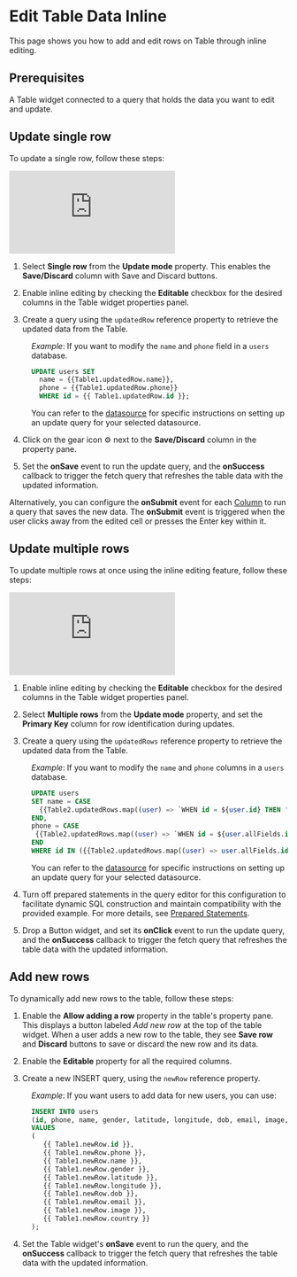 # Edit Table Data Inline

This page shows you how to add and edit rows on Table through inline editing.



## Prerequisites

A Table widget connected to a query that holds the data you want to edit and update.



## Update single row

To update a single row, follow these steps:


<div style={{ position: "relative", paddingBottom: "calc(50.520833333333336% + 41px)", height: "0", width: "100%" }}>
  <iframe src="https://demo.arcade.software/S8kwcnl9DTtJXbwCxqeB?embed" frameborder="0" loading="lazy" webkitallowfullscreen mozallowfullscreen allowfullscreen style={{ position: "absolute", top: "0", left: "0", width: "100%", height: "100%", colorScheme: "light" }} title="Appsmith | Connect Data">
  </iframe>
</div>



1. Select **Single row**  from the **Update mode** property. This enables the **Save/Discard** column with Save and Discard buttons.

2. Enable inline editing by checking the **Editable** checkbox for the desired columns in the Table widget properties panel.


3. Create a query using the `updatedRow` reference property to retrieve the updated data from the Table.

<dd>

_Example_: If you want to modify the `name`  and `phone` field in a `users` database.

```sql
UPDATE users SET 
  name = {{Table1.updatedRow.name}},
  phone = {{Table1.updatedRow.phone}}
  WHERE id = {{ Table1.updatedRow.id }};
```

You can refer to the [datasource](https://docs.appsmith.com/connect-data/reference) for specific instructions on setting up an update query for your selected datasource.



</dd>

4. Click on the gear icon ⚙️ next to the **Save/Discard** column in the property pane.

5. Set the **onSave** event to run the update query, and the **onSuccess** callback to trigger the fetch query that refreshes the table data with the updated information.
 
Alternatively, you can configure the **onSubmit** event for each [Column](/reference/widgets/table/column-settings) to run a query that saves the new data. The **onSubmit** event is triggered when the user clicks away from the edited cell or presses the Enter key within it. 


## Update multiple rows

To update multiple rows at once using the inline editing feature, follow these steps:

<div style={{ position: "relative", paddingBottom: "calc(50.520833333333336% + 41px)", height: "0", width: "100%" }}>
  <iframe src="https://demo.arcade.software/S0qBslqcYGmCfBWTqWgd?embed" frameborder="0" loading="lazy" webkitallowfullscreen mozallowfullscreen allowfullscreen style={{ position: "absolute", top: "0", left: "0", width: "100%", height: "100%", colorScheme: "light" }} title="Appsmith | Connect Data">
  </iframe>
</div>

1. Enable inline editing by checking the **Editable** checkbox for the desired columns in the Table widget properties panel.


2. Select **Multiple rows** from the **Update mode** property, and set the **Primary Key** column for row identification during updates.


3. Create a query using the `updatedRows` reference property to retrieve the updated data from the Table.

<dd>

_Example_: If you want to modify the `name`  and `phone` columns in a `users` database.

```sql
UPDATE users
SET name = CASE
  {{Table2.updatedRows.map((user) => `WHEN id = ${user.id} THEN '${user.updatedFields.name}'`).join('\n')}}
END,
phone = CASE
 {{Table2.updatedRows.map((user) => `WHEN id = ${user.allFields.id} THEN '${user.updatedFields.phone}'`).join('\n')}}
END
WHERE id IN ({{Table2.updatedRows.map((user) => user.allFields.id).join(',')}});
```

You can refer to the [datasource](https://docs.appsmith.com/connect-data/reference) for specific instructions on setting up an update query for your selected datasource.


</dd>

4. Turn off prepared statements in the query editor for this configuration to facilitate dynamic SQL construction and maintain compatibility with the provided example. For more details, see [Prepared Statements](/connect-data/concepts/how-to-use-prepared-statements).

5. Drop a Button widget, and set its **onClick** event to run the update query, and the **onSuccess** callback to trigger the fetch query that refreshes the table data with the updated information.



## Add new rows
To dynamically add new rows to the table, follow these steps:

1. Enable the **Allow adding a row** property in the table's property pane. This displays a button labeled _Add new row_ at the top of the table widget. When a user adds a new row to the table, they see **Save row** and **Discard** buttons to save or discard the new row and its data.

2. Enable the **Editable** property for all the required columns.

3. Create a new INSERT query, using the `newRow` reference property. 

<dd>

_Example_: If you want users to add data for new users, you can use:

```sql
INSERT INTO users 
(id, phone, name, gender, latitude, longitude, dob, email, image, country) 
VALUES 
(
   {{ Table1.newRow.id }}, 
   {{ Table1.newRow.phone }}, 
   {{ Table1.newRow.name }}, 
   {{ Table1.newRow.gender }}, 
   {{ Table1.newRow.latitude }}, 
   {{ Table1.newRow.longitude }}, 
   {{ Table1.newRow.dob }}, 
   {{ Table1.newRow.email }}, 
   {{ Table1.newRow.image }}, 
   {{ Table1.newRow.country }}
);
```


</dd>

4. Set the Table widget's **onSave** event to run the query, and the **onSuccess** callback to trigger the fetch query that refreshes the table data with the updated information.